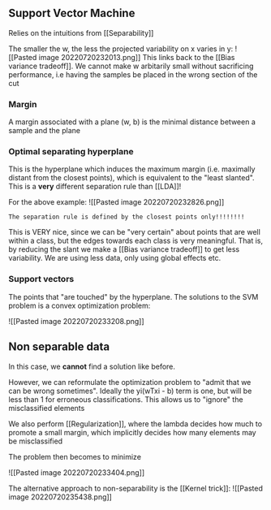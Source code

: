 ## Support Vector Machine
Relies on the intuitions from [[Separability]]

The smaller the w, the less the projected variability on x varies in y:
![[Pasted image 20220720232013.png]]
This links back to the [[Bias variance tradeoff]]. We cannot make w arbitarily small without sacrificing performance, i.e having the samples be placed in the wrong section of the cut


### Margin
A margin associated with a plane (w, b) is the minimal distance between a sample and the plane


### Optimal separating hyperplane
This is the hyperplane which induces the maximum margin (i.e. maximally distant from the closest points), which is equivalent to the "least slanted". This is a **very** different 
separation rule than [[LDA]]!

For the above example:
![[Pasted image 20220720232826.png]]


	The separation rule is defined by the closest points only!!!!!!!!

This is VERY nice, since we can be "very certain" about points that are well within a class, but the edges towards each class is very meaningful. That is, by reducing the slant we make a [[Bias variance tradeoff]] to get less variability. We are using less data, only using global effects etc.


### Support vectors
The points that "are touched" by the hyperplane. The solutions to the SVM problem is a convex optimization problem:

![[Pasted image 20220720233208.png]]

## Non separable data
In this case, we **cannot** find a solution like before. 

However, we can reformulate the optimization problem to "admit that we can be wrong sometimes". Ideally the yi(wTxi - b) term is one, but will be less than 1 for erroneous classifications. This allows us to "ignore" the misclassified elements

We also perform [[Regularization]], where the lambda decides how much to promote a small margin, which implicitly decides how many elements may be misclassified

The problem then becomes to minimize

![[Pasted image 20220720233404.png]]


The alternative approach to non-separability is the [[Kernel trick]]:
![[Pasted image 20220720235438.png]]
